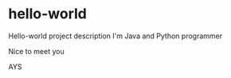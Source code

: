 # hello-world
Hello-world project description
I'm Java and Python programmer

Nice to meet you

AYS
